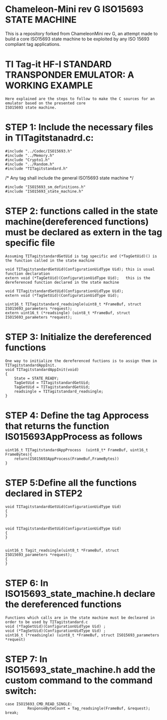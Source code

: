 Chameleon-Mini rev G ISO15693 STATE MACHINE
===========================================
This is a repository forked from ChameleonMini rev G, an attempt made to build a core ISO15693 state machine to be exploited by any ISO 15693 compliant tag applications.

TI Tag-it HF-I STANDARD TRANSPONDER EMULATOR: A WORKING EXAMPLE
============================================
    Here explained are the steps to follow to make the C sources for an emulator based on the presented core
    ISO15693 state machine.    

STEP 1: Include the necessary files in TITagitstanadrd.c:
===============================================================
    #include "../Codec/ISO15693.h"
    #include "../Memory.h"
    #include "Crypto1.h"
    #include "../Random.h"
    #include "TITagitstandard.h"

/* Any tag shall include the general ISO15693 state machine */
    
    #include "ISO15693_sm_definitions.h"
    #include "ISO15693_state_machine.h"


STEP 2: functions called in the state machine(dereferenced functions) must be declared as extern in the tag specific file
===============================================================
    Assuming TITagitstandardGetUid is tag specific and (*TagGetUid)() is the function called in the state machine

    void TITagitstandardGetUid(ConfigurationUidType Uid); this is usual function declaration
    extern void (*TagGetUid)(ConfigurationUidType Uid);   this is the dereferenced function declared in the state machine
        
    void TITagitstandardSetUid(ConfigurationUidType Uid);    
    extern void (*TagSetUid)(ConfigurationUidType Uid); 
    
    uint16_t TITagitstandard_readsingle(uint8_t *FrameBuf, struct ISO15693_parameters *request);   
    extern uint16_t (*readsingle) (uint8_t *FrameBuf, struct ISO15693_parameters *request);  

STEP 3: Initialize the dereferenced functions 
=================================================
    One way to initialize the dereferenced fuctions is to assign them in TITagitstandardAppInit.
    void TITagitstandardAppInit(void)
    {
        State = STATE_READY;
        TagGetUid = TITagitstandardGetUid;
        TagGetUid = TITagitstandardGetUid;	
        readsingle = TITagitstandard_readsingle;	
    }


STEP 4: Define the tag Approcess that returns the function IS015693AppProcess as follows
=================================================
    uint16_t TITagitstandardAppProcess  (uint8_t* FrameBuf, uint16_t FrameBytes){
        return(IS015693AppProcess(FrameBuf,FrameBytes))
    }
    
STEP 5:Define all the functions declared in STEP2
=================================================
    void TITagitstandardGetUid(ConfigurationUidType Uid)
    {
    }

        
    void TITagitstandardSetUid(ConfigurationUidType Uid)
    {
    }

   
    uint16_t Tagit_readsingle(uint8_t *FrameBuf, struct ISO15693_parameters *request);   
    {
    }
    
 STEP 6: In ISO15693_state_machine.h declare the dereferenced functions    
 =================================================
    Functions which calls are in the state machine must be decleared in order to be used by TITagitstandard.c
    void (*TagGetUid)(ConfigurationUidType Uid) ;
    void (*TagSetUid)(ConfigurationUidType Uid) ;
    uint16_t (*readsingle) (uint8_t *FrameBuf, struct ISO15693_parameters *request)
 
 STEP 7: In ISO15693_state_machine.h add the custom command to the command switch:
 =================================================
 
    case ISO15693_CMD_READ_SINGLE:        
	          ResponseByteCount = Tag_readsingle(FrameBuf, &request);         
    break;
 
